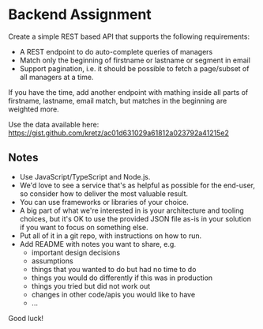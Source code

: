 # Backend Assignment

Create a simple REST based API that supports the following requirements:
- A REST endpoint to do auto-complete queries of managers
- Match only the beginning of firstname or lastname or segment in email
- Support pagination, i.e. it should be possible to fetch a page/subset of all managers at a time.

If you have the time, add another endpoint with mathing inside all parts of firstname, lastname, email match, but matches in the beginning are weighted more.

Use the data available here: https://gist.github.com/kretz/ac01d631029a61812a023792a41215e2

## Notes

- Use JavaScript/TypeScript and Node.js.
- We'd love to see a service that's as helpful as possible for the end-user, so consider how to deliver the most valuable result.
- You can use frameworks or libraries of your choice.
- A big part of what we're interested in is your architecture and tooling choices, but it's OK to use the provided JSON file as-is in your solution if you want to focus on something else.
- Put all of it in a git repo, with instructions on how to run.
- Add README with notes you want to share, e.g.
  * important design decisions
  * assumptions
  * things that you wanted to do but had no time to do
  * things you would do differently if this was in production
  * things you tried but did not work out
  * changes in other code/apis you would like to have
  * ...

Good luck!
